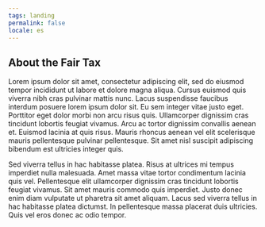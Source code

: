 ```yaml
---
tags: landing
permalink: false
locale: es
---
```


## About the Fair Tax

Lorem ipsum dolor sit amet, consectetur adipiscing elit, sed do eiusmod tempor incididunt ut labore et dolore magna aliqua. Cursus euismod quis viverra nibh cras pulvinar mattis nunc. Lacus suspendisse faucibus interdum posuere lorem ipsum dolor sit. Eu sem integer vitae justo eget. Porttitor eget dolor morbi non arcu risus quis. Ullamcorper dignissim cras tincidunt lobortis feugiat vivamus. Arcu ac tortor dignissim convallis aenean et. Euismod lacinia at quis risus. Mauris rhoncus aenean vel elit scelerisque mauris pellentesque pulvinar pellentesque. Sit amet nisl suscipit adipiscing bibendum est ultricies integer quis.

Sed viverra tellus in hac habitasse platea. Risus at ultrices mi tempus imperdiet nulla malesuada. Amet massa vitae tortor condimentum lacinia quis vel. Pellentesque elit ullamcorper dignissim cras tincidunt lobortis feugiat vivamus. Sit amet mauris commodo quis imperdiet. Justo donec enim diam vulputate ut pharetra sit amet aliquam. Lacus sed viverra tellus in hac habitasse platea dictumst. In pellentesque massa placerat duis ultricies. Quis vel eros donec ac odio tempor.
